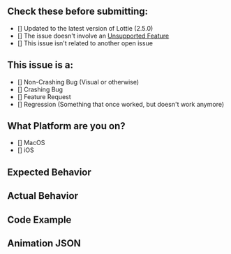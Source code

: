 <!--
## Lottie-iOS Issue
Hello! Sorry you're having an Issue! Please help us make Lottie better by filling everything below out with as much information as you can, so we can try to reproduce and fix the issue!
-->

## Check these before submitting:
- [] Updated to the latest version of Lottie (2.5.0)
- [] The issue doesn't involve an [Unsupported Feature](https://github.com/airbnb/lottie-ios/blob/master/README.md#currently-unsupported-after-effects-features)
- [] This issue isn't related to another open issue

## This issue is a:
- [] Non-Crashing Bug (Visual or otherwise)
- [] Crashing Bug
- [] Feature Request
- [] Regression (Something that once worked, but doesn't work anymore)

## What Platform are you on? 
<!-- (Specify Platform Version) -->
- [] MacOS
- [] iOS

## Expected Behavior 
<!-- Screenshots encouraged -->

## Actual Behavior
<!-- Screenshots encouraged -->

## Code Example

## Animation JSON
<!-- Adding the animation JSON helps us debug the issue faster! -->

